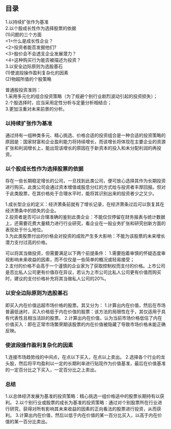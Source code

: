 ## 目录
1.以持续扩张作为基准      
2.以个股成长性作为选择股票的依据      
  (1)问题的三个方面      
    <1>什么是成长性企业？     
    <2>投资者能否发掘他们?      
    <3>股价会不会透支企业发展潜力？     
    <4>这种购买行为能否被描述为投资？      
3.以安全边际原则为选股基石    
  (1)使波段操作盈利复杂化的因素     
  (2)物超所值的个股策略     

普通股投资准则：   
1.采用多元化的组合投资策略（为了规避个别行业剧烈波动引起的投资损失）；  
2.个股选择时，应当采用定性分析与定量分析相结合；   
3.更加注重对未来前景的分析。   

### 以持续扩张作为基准
通过持有一组种类多元、精心挑选、价格合适的投资组合是一种合适的投资策略的原因是：国家财富和企业盈利能力将持续增长，而该增长将体现在主要企业的资源扩张和利润增长上，能出现该增长的原因在于新资本的投入和未分配利润的再投资。  

### 以个股成长性作为选择股票的依据
存在一些长期稳定增长的公司，一旦找到此类公司，便可放心选择其作为长期投资进行购买。此类公司会通过资本增值或股息分红的方式给与投资者丰厚回报。但对于此类股票，在其价格处于合理水平时，能将其识别出来的投资者少之又少。  

1.成长型企业的定义：经济萧条前就有了增长记录，在经济萧条过后可以恢复其在经济萧条中的损失的企业。   
2.投资者是否可以合理准确的鉴别此类企业：不能仅仅停留在财务报表与统计数据上，还需要花费大量精力进行行业研究，看企业在一般业务扩张和研究创新方面的表现处于什么地位。   
3.为此类股票付出的价格会对投资的成败产生多大影响：不能为该股票的未来增长潜力支付过高的价格。   

可以将其当做投资，但需要满足以下两个前提条件：
1.需要抱着审慎的怀疑态度审视影响未来收益的因素，而不仅仅是一些简单的概况或轻易接受；   
2.支付的价格不会高于一个谨慎的企业家为了获取控制权而支付的价格。上市公司是否比私人公司更有价值存在异议，若认为上市公司比私人公司更有价值而购买时，建议的支付价格补充将其当做私人公司的20%。    

### 以安全边际原则为选股基石
即买入内在价值远超市场价格的股票。其又分为：
1.计算出内在价值，然后在市场普遍低迷时，买入价格低于内在价值的股票：该方法的局限性在于，其仅适用于具有代表性且相当活跃的股票。
2.计算出内在价值，认为当前市场价格低估了内在价值买入：即在正常市场繁荣期该股票的内在价值被隐藏了导致市场价格未能正确反映。  

### 使波段操作盈利复杂化的因素
1.连接市场趋势线的中间点，在点以下买入，在点以上卖出。
2.选择各个行业的龙头股，然后将平均盈利以一定的长期利率进行贴现作为价值基准，最后在价值基准的一定百分比之下买入，一定百分比之上卖出。

### 总结
1.以总体经济发展为基准的投资策略：精心挑选一组价格适中的股票长期持有以获利。
2.以个别行业或股票的成长为基准的投资策略：通过对个别股票所在行业进行研究，获得对所有影响其未来收益的因素的正向看法的股票进行投资，从而获利。
3.计算出内在价值，然后以低于内在价值的某一百分比买入，以高于内在价值的某一百分比卖出。
